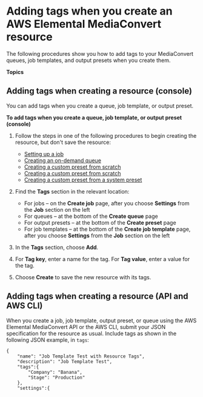 # Adding tags when you create an AWS Elemental MediaConvert resource<a name="add-tags-on-create"></a>

The following procedures show you how to add tags to your MediaConvert queues, job templates, and output presets when you create them\.

**Topics**

## Adding tags when creating a resource \(console\)<a name="add-tag-on-create-console"></a>

You can add tags when you create a queue, job template, or output preset\.

**To add tags when you create a queue, job template, or output preset \(console\)**

1. Follow the steps in one of the following procedures to begin creating the resource, but don't save the resource:
   + [Setting up a job](setting-up-a-job.md)
   + [Creating an on\-demand queue](creating-queues.md)
   + [Creating a custom preset from scratch](creating-template-from-scratch.md)
   + [Creating a custom preset from scratch](creating-preset-from-scratch.md)
   + [Creating a custom preset from a system preset](create-custom-preset-from-system-preset.md)

1. Find the **Tags** section in the relevant location:
   + For jobs – on the **Create job** page, after you choose **Settings** from the **Job** section on the left
   + For queues – at the bottom of the **Create queue** page
   + For output presets – at the bottom of the **Create preset** page
   + For job templates – at the bottom of the **Create job template** page, after you choose **Settings** from the **Job** section on the left

1. In the **Tags** section, choose **Add**\.

1. For **Tag key**, enter a name for the tag\. For **Tag value**, enter a value for the tag\.

1. Choose **Create** to save the new resource with its tags\.

## Adding tags when creating a resource \(API and AWS CLI\)<a name="add-tags-on-create-api"></a>

When you create a job, job template, output preset, or queue using the AWS Elemental MediaConvert API or the AWS CLI, submit your JSON specification for the resource as usual\. Include tags as shown in the following JSON example, in `tags`:

```
{
	"name": "Job Template Test with Resource Tags",
	"description": "Job Template Test",
	"tags":{
		"Company": "Banana",
		"Stage": "Production"		
	},
	"settings":{
```